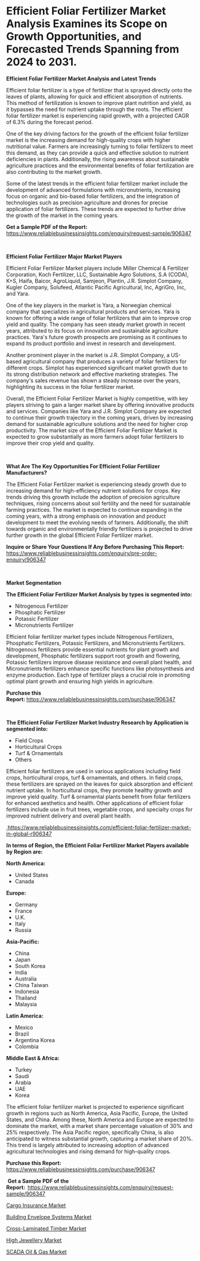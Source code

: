 <p><h1>Efficient Foliar Fertilizer Market Analysis Examines its Scope on Growth Opportunities, and Forecasted Trends Spanning from 2024 to 2031.</h1></p><p><strong>Efficient Foliar Fertilizer Market Analysis and Latest Trends</strong></p>
<p><p>Efficient foliar fertilizer is a type of fertilizer that is sprayed directly onto the leaves of plants, allowing for quick and efficient absorption of nutrients. This method of fertilization is known to improve plant nutrition and yield, as it bypasses the need for nutrient uptake through the roots. The efficient foliar fertilizer market is experiencing rapid growth, with a projected CAGR of 6.3% during the forecast period.</p><p>One of the key driving factors for the growth of the efficient foliar fertilizer market is the increasing demand for high-quality crops with higher nutritional value. Farmers are increasingly turning to foliar fertilizers to meet this demand, as they can provide a quick and effective solution to nutrient deficiencies in plants. Additionally, the rising awareness about sustainable agriculture practices and the environmental benefits of foliar fertilization are also contributing to the market growth.</p><p>Some of the latest trends in the efficient foliar fertilizer market include the development of advanced formulations with micronutrients, increasing focus on organic and bio-based foliar fertilizers, and the integration of technologies such as precision agriculture and drones for precise application of foliar fertilizers. These trends are expected to further drive the growth of the market in the coming years.</p></p>
<p><strong>Get a Sample PDF of the Report:&nbsp;</strong> <a href="https://www.reliablebusinessinsights.com/enquiry/request-sample/906347">https://www.reliablebusinessinsights.com/enquiry/request-sample/906347</a></p>
<p>&nbsp;</p>
<p><strong>Efficient Foliar Fertilizer Major Market Players</strong></p>
<p><p>Efficient Foliar Fertilizer Market players include Miller Chemical & Fertilizer Corporation, Koch Fertilizer, LLC, Sustainable Agro Solutions, S.A (CODA), K+S, Haifa, Baicor, AgroLiquid, Samjeon, Plantin, J.R. Simplot Company, Kugler Company, Solufeed, Atlantic Pacific Agricultural, Inc, AgriGro, Inc, and Yara. </p><p>One of the key players in the market is Yara, a Norwegian chemical company that specializes in agricultural products and services. Yara is known for offering a wide range of foliar fertilizers that aim to improve crop yield and quality. The company has seen steady market growth in recent years, attributed to its focus on innovation and sustainable agriculture practices. Yara's future growth prospects are promising as it continues to expand its product portfolio and invest in research and development.</p><p>Another prominent player in the market is J.R. Simplot Company, a US-based agricultural company that produces a variety of foliar fertilizers for different crops. Simplot has experienced significant market growth due to its strong distribution network and effective marketing strategies. The company's sales revenue has shown a steady increase over the years, highlighting its success in the foliar fertilizer market.</p><p>Overall, the Efficient Foliar Fertilizer Market is highly competitive, with key players striving to gain a larger market share by offering innovative products and services. Companies like Yara and J.R. Simplot Company are expected to continue their growth trajectory in the coming years, driven by increasing demand for sustainable agriculture solutions and the need for higher crop productivity. The market size of the Efficient Foliar Fertilizer Market is expected to grow substantially as more farmers adopt foliar fertilizers to improve their crop yield and quality.</p></p>
<p>&nbsp;</p>
<p><strong>What Are The Key Opportunities For Efficient Foliar Fertilizer Manufacturers?</strong></p>
<p><p>The Efficient Foliar Fertilizer market is experiencing steady growth due to increasing demand for high-efficiency nutrient solutions for crops. Key trends driving this growth include the adoption of precision agriculture techniques, rising concerns about soil fertility and the need for sustainable farming practices. The market is expected to continue expanding in the coming years, with a strong emphasis on innovation and product development to meet the evolving needs of farmers. Additionally, the shift towards organic and environmentally friendly fertilizers is projected to drive further growth in the global Efficient Foliar Fertilizer market.</p></p>
<p><strong>Inquire or Share Your Questions If Any Before Purchasing This Report:</strong> <a href="https://www.reliablebusinessinsights.com/enquiry/pre-order-enquiry/906347">https://www.reliablebusinessinsights.com/enquiry/pre-order-enquiry/906347</a></p>
<p>&nbsp;</p>
<p><strong>Market Segmentation</strong></p>
<p><strong>The Efficient Foliar Fertilizer Market Analysis by types is segmented into:</strong></p>
<p><ul><li>Nitrogenous Fertilizer</li><li>Phosphatic Fertilizer</li><li>Potassic Fertilizer</li><li>Micronutrients Fertilizer</li></ul></p>
<p><p>Efficient foliar fertilizer market types include Nitrogenous Fertilizers, Phosphatic Fertilizers, Potassic Fertilizers, and Micronutrients Fertilizers. Nitrogenous fertilizers provide essential nutrients for plant growth and development, Phosphatic fertilizers support root growth and flowering, Potassic fertilizers improve disease resistance and overall plant health, and Micronutrients fertilizers enhance specific functions like photosynthesis and enzyme production. Each type of fertilizer plays a crucial role in promoting optimal plant growth and ensuring high yields in agriculture.</p></p>
<p><strong>Purchase this Report:&nbsp;</strong><a href="https://www.reliablebusinessinsights.com/purchase/906347">https://www.reliablebusinessinsights.com/purchase/906347</a></p>
<p>&nbsp;</p>
<p><strong>The Efficient Foliar Fertilizer Market Industry Research by Application is segmented into:</strong></p>
<p><ul><li>Field Crops</li><li>Horticultural Crops</li><li>Turf & Ornamentals</li><li>Others</li></ul></p>
<p><p>Efficient foliar fertilizers are used in various applications including field crops, horticultural crops, turf & ornamentals, and others. In field crops, these fertilizers are sprayed on the leaves for quick absorption and efficient nutrient uptake. In horticultural crops, they promote healthy growth and improve yield quality. Turf & ornamental plants benefit from foliar fertilizers for enhanced aesthetics and health. Other applications of efficient foliar fertilizers include use in fruit trees, vegetable crops, and specialty crops for improved nutrient delivery and overall plant health.</p></p>
<p><a href="https://www.reliablebusinessinsights.com/efficient-foliar-fertilizer-market-in-global-r906347">&nbsp;https://www.reliablebusinessinsights.com/efficient-foliar-fertilizer-market-in-global-r906347</a></p>
<p><strong>In terms of Region, the Efficient Foliar Fertilizer Market Players available by Region are:</strong></p>
<p>
    <p> <strong> North America: </strong>
        <ul>
            <li>United States</li>
            <li>Canada</li>
        </ul>
        </p> 
    <p> <strong> Europe: </strong>
        <ul>
            <li>Germany</li>
            <li>France</li>
            <li>U.K.</li>
            <li>Italy</li>
            <li>Russia</li>
        </ul>
        </p> 
    <p> <strong> Asia-Pacific: </strong>
        <ul>
            <li>China</li>
            <li>Japan</li>
            <li>South Korea</li>
            <li>India</li>
            <li>Australia</li>
            <li>China Taiwan</li>
            <li>Indonesia</li>
            <li>Thailand</li>
            <li>Malaysia</li>
        </ul>
        </p> 
    <p> <strong> Latin America: </strong>
        <ul>
            <li>Mexico</li>
            <li>Brazil</li>
            <li>Argentina Korea</li>
            <li>Colombia</li>
        </ul>
        </p> 
    <p> <strong> Middle East & Africa: </strong>
        <ul>
            <li>Turkey</li>
            <li>Saudi</li>
            <li>Arabia</li>
            <li>UAE</li>
            <li>Korea</li>
        </ul>
    </p>
    </p>
<p><p>The efficient foliar fertilizer market is projected to experience significant growth in regions such as North America, Asia Pacific, Europe, the United States, and China. Among these, North America and Europe are expected to dominate the market, with a market share percentage valuation of 30% and 25% respectively. The Asia Pacific region, specifically China, is also anticipated to witness substantial growth, capturing a market share of 20%. This trend is largely attributed to increasing adoption of advanced agricultural technologies and rising demand for high-quality crops.</p></p>
<p><strong>Purchase this Report: </strong><a href="https://www.reliablebusinessinsights.com/purchase/906347">https://www.reliablebusinessinsights.com/purchase/906347</a></p>
<p>&nbsp;<strong>Get a Sample PDF of the Report:&nbsp;&nbsp;</strong><a href="https://www.reliablebusinessinsights.com/enquiry/request-sample/906347">https://www.reliablebusinessinsights.com/enquiry/request-sample/906347</a></p>
<p><strong></strong></p>
<p><p><a href="https://medium.com/@ashlybednar/cargo-insurance-industry-forecast-market-shifts-and-strategic-imperatives-2024-2031-9bd7908555f2">Cargo Insurance Market</a></p><p><a href="https://www.linkedin.com/pulse/building-envelope-systems-market-research-report-exploring-size-ykktf?trackingId=v15vBGs7DzeUZfuT0P%2BA3Q%3D%3D">Building Envelope Systems Market</a></p><p><a href="https://github.com/globismark/Market-Research-Report-List-5/blob/main/cross-laminated-timber-market.md">Cross-Laminated Timber Market</a></p><p><a href="https://www.linkedin.com/pulse/high-jewellery-market-share-analysis-growth-trends-forecasts-vryjf?trackingId=rrllVIK%2FPFygXOjsYDfL%2FA%3D%3D">High Jewellery Market</a></p><p><a href="https://medium.com/@ashlybednar/booming-scada-oil-gas-market-sector-market-analysis-and-growth-projections-till-2031-fb59e27ac1a6">SCADA Oil & Gas Market</a></p></p>